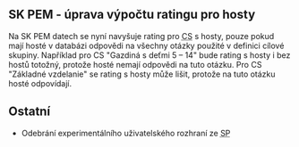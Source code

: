 ﻿---
categories: [fenix]
layout: fenix
---
## SK PEM - úprava výpočtu ratingu pro hosty

Na SK PEM datech se nyní navyšuje rating pro <abbr title="Cílová skupina">CS</abbr> s hosty, pouze pokud mají hosté v databázi odpovědi na všechny otázky použité v definici cílové skupiny. Například pro CS "Gazdiná s deťmi 5 – 14" bude rating s hosty i bez hostů totožný, protože hosté nemají odpovědi na tuto otázku. Pro CS "Základné vzdelanie" se rating s hosty může lišit, protože na tuto otázku hosté odpovídají.

## Ostatní
<ul>
	<li>Odebrání experimentálního uživatelského rozhraní ze <abbr title="Strategický plán">SP</abbr></li>
</ul>
